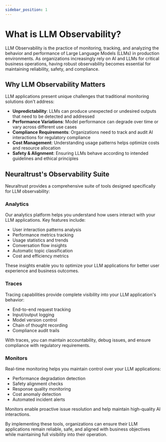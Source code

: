 ```yaml
---
sidebar_position: 1
---
```


# What is LLM Observability?

LLM Observability is the practice of monitoring, tracking, and analyzing the behavior and performance of Large Language Models (LLMs) in production environments. As organizations increasingly rely on AI and LLMs for critical business operations, having robust observability becomes essential for maintaining reliability, safety, and compliance.

## Why LLM Observability Matters

LLM applications present unique challenges that traditional monitoring solutions don't address:

- **Unpredictability**: LLMs can produce unexpected or undesired outputs that need to be detected and addressed
- **Performance Variations**: Model performance can degrade over time or vary across different use cases
- **Compliance Requirements**: Organizations need to track and audit AI interactions for regulatory compliance
- **Cost Management**: Understanding usage patterns helps optimize costs and resource allocation
- **Safety & Alignment**: Ensuring LLMs behave according to intended guidelines and ethical principles

## Neuraltrust's Observability Suite

Neuraltrust provides a comprehensive suite of tools designed specifically for LLM observability:

### Analytics

Our analytics platform helps you understand how users interact with your LLM applications. Key features include:

- User interaction patterns analysis
- Performance metrics tracking
- Usage statistics and trends
- Conversation flow insights
- Automatic topic classification
- Cost and efficiency metrics

These insights enable you to optimize your LLM applications for better user experience and business outcomes.

### Traces

Tracing capabilities provide complete visibility into your LLM application's behavior:

- End-to-end request tracking
- Input/output logging
- Model version control
- Chain of thought recording
- Compliance audit trails

With traces, you can maintain accountability, debug issues, and ensure compliance with regulatory requirements.

### Monitors

Real-time monitoring helps you maintain control over your LLM applications:

- Performance degradation detection
- Safety alignment checks
- Response quality monitoring
- Cost anomaly detection
- Automated incident alerts

Monitors enable proactive issue resolution and help maintain high-quality AI interactions.

By implementing these tools, organizations can ensure their LLM applications remain reliable, safe, and aligned with business objectives while maintaining full visibility into their operation.

